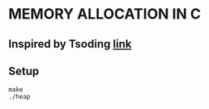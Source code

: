 # MEMORY ALLOCATION IN C
## Inspired by Tsoding [link](https://github.com/tsoding)

## Setup
```
make
./heap
```
